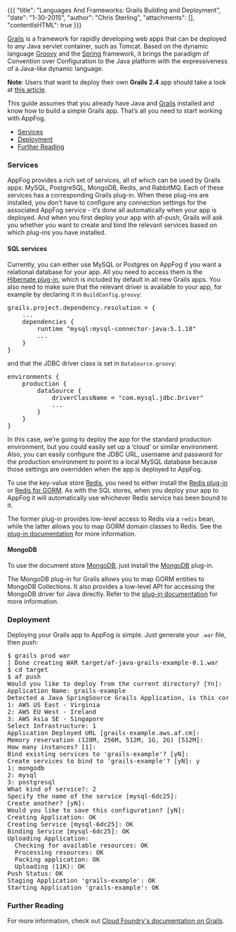 {{{
  "title": "Languages And Frameworks: Grails Building and Deployment",
  "date": "1-30-2015",
  "author": "Chris Sterling",
  "attachments": [],
  "contentIsHTML": true
}}}

<p><a href="http://grails.org/">Grails</a> is a framework for rapidly developing web apps that can be deployed to any Java servlet container, such as Tomcat. Based on the dynamic language <a href="http://groovy.codehaus.org/">Groovy</a> and the <a href="http://www.springframework.org/">Spring</a> framework, it brings the paradigm of Convention over Configuration to the Java platform with the expressiveness of a Java-like dynamic language.</p>
<p><strong>Note</strong>: Users that want to deploy their own <strong>Grails 2.4</strong> app should take a look at <a href="grails-building-and-deployment.md">this article</a>.</p>
<p>This guide assumes that you already have Java and <a href="http://grails.org/Installation">Grails</a> installed and know how to build a simple Grails app. That’s all you need to start working with AppFog.</p>
<ul>
<li><a href="#grails-services">Services</a></li>
<li><a href="#deployment">Deployment</a></li>
<li><a href="#further-reading">Further Reading</a></li>
</ul>
<h3 id="grails-services">Services</h3>
<p>AppFog provides a rich set of services, all of which can be used by Grails apps: MySQL, PostgreSQL, MongoDB, Redis, and RabbitMQ. Each of these services has a corresponding Grails plug-in. When these plug-ins are installed, you don’t have to configure any connection settings for the associated AppFog service - it’s done all automatically when your app is deployed. And when you first deploy your app with af-push, Grails will ask you whether you want to create and bind the relevant services based on which plug-ins you have installed.</p>
<h4>SQL services</h4>
<p>Currently, you can either use MySQL or Postgres on AppFog if you want a relational database for your app. All you need to access them is the <a href="http://grails.org/plugin/hibernate">Hibernate plug-in</a>, which is included by default in all new Grails apps. You also need to make sure that the relevant driver is available to your app, for example by declaring it in <code>BuildConfig.groovy</code>:</p>
<pre>grails.project.dependency.resolution = {
    ...
    dependencies {
        runtime "mysql:mysql-connector-java:5.1.18"
        ...
    }
}
</pre>
<p>and that the JDBC driver class is set in <code>DataSource.groovy</code>:</p>
<pre>environments {
    production {
        dataSource {
            driverClassName = "com.mysql.jdbc.Driver"
            ...
        }
    }
}
</pre>
<p>In this case, we’re going to deploy the app for the standard production environment, but you could easily set up a ‘cloud’ or similar environment. Also, you can easily configure the JDBC URL, username and password for the production environment to point to a local MySQL database because those settings are overridden when the app is deployed to AppFog.</p>
<p>To use the key-value store <a href="http://redis.io/">Redis</a>, you need to either install the <a href="http://grails.org/plugin/redis">Redis plug-in</a> or <a href="http://grails.org/plugin/redis-gorm">Redis for GORM</a>. As with the SQL stores, when you deploy your app to AppFog it will automatically use whichever Redis service has been bound to it.</p>
<p>The former plug-in provides low-level access to Redis via a <code>redis</code> bean, while the latter allows you to map GORM domain classes to Redis. See the <a href="http://grails.github.com/inconsequential/redis/manual/index.html">plug-in documentation</a> for more information.</p>
<h4>MongoDB</h4>
<p>To use the document store <a href="http://www.mongodb.org/">MongoDB</a>, just install the <a href="http://grails.org/plugin/mongodb">MongoDB</a> plug-in.</p>
<p>The MongoDB plug-in for Grails allows you to map GORM entities to MongoDB Collections. It also provides a low-level API for accessing the MongoDB driver for Java directly. Refer to the <a href="http://grails.github.com/inconsequential/mongo/manual/index.html">plug-in documentation</a> for more information.</p>
<h3 id="deployment">Deployment</h3>
<p>Deploying your Grails app to AppFog is simple. Just generate your <code>.war</code> file, then push:</p>
<pre>$ grails prod war
| Done creating WAR target/af-java-grails-example-0.1.war
$ cd target
$ af push
Would you like to deploy from the current directory? [Yn]:
Application Name: grails-example
Detected a Java SpringSource Grails Application, is this correct? [Yn]:
1: AWS US East - Virginia
2: AWS EU West - Ireland
3: AWS Asia SE - Singapore
Select Infrastructure: 1
Application Deployed URL [grails-example.aws.af.cm]:
Memory reservation (128M, 256M, 512M, 1G, 2G) [512M]:
How many instances? [1]:
Bind existing services to 'grails-example'? [yN]:
Create services to bind to 'grails-example'? [yN]: y
1: mongodb
2: mysql
3: postgresql
What kind of service?: 2
Specify the name of the service [mysql-6dc25]:
Create another? [yN]:
Would you like to save this configuration? [yN]:
Creating Application: OK
Creating Service [mysql-6dc25]: OK
Binding Service [mysql-6dc25]: OK
Uploading Application:
  Checking for available resources: OK
  Processing resources: OK
  Packing application: OK
  Uploading (11K): OK
Push Status: OK
Staging Application 'grails-example': OK
Starting Application 'grails-example': OK
</pre>
<h3 id="further-reading">Further Reading</h3>
<p>For more information, check out <a href="http://docs.cloudfoundry.org/buildpacks/java/gsg-grails.html">Cloud Foundry's documentation on Grails</a>.</p>

